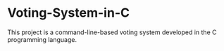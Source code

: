 # Voting-System-in-C
This project is a command-line-based voting system developed in the C programming language.
